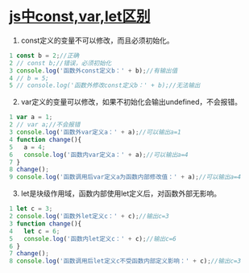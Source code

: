 # [js中const,var,let区别](https://www.cnblogs.com/ksl666/p/5944718.html)



1. const定义的变量不可以修改，而且必须初始化。

```JavaScript
1 const b = 2;//正确
2 // const b;//错误，必须初始化 
3 console.log('函数外const定义b：' + b);//有输出值
4 // b = 5;
5 // console.log('函数外修改const定义b：' + b);//无法输出 
```

2. var定义的变量可以修改，如果不初始化会输出undefined，不会报错。

```JavaScript
1 var a = 1;
2 // var a;//不会报错
3 console.log('函数外var定义a：' + a);//可以输出a=1
4 function change(){
5 	a = 4;
6 	console.log('函数内var定义a：' + a);//可以输出a=4
7 } 
8 change();
9 console.log('函数调用后var定义a为函数内部修改值：' + a);//可以输出a=4
```

3. let是块级作用域，函数内部使用let定义后，对函数外部无影响。

```JavaScript
1 let c = 3;
2 console.log('函数外let定义c：' + c);//输出c=3
3 function change(){
4 	let c = 6;
5 	console.log('函数内let定义c：' + c);//输出c=6
6 } 
7 change();
8 console.log('函数调用后let定义c不受函数内部定义影响：' + c);//输出c=3
```



